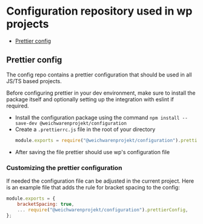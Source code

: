 # Configuration repository used in wp projects

- [Prettier config](#prettier-config)

## Prettier config
The config repo contains a prettier configuration that should be used in all JS/TS based projects.

Before configuring prettier in your dev environment, make sure to install the package itself and optionally setting up the integration with eslint if required. 
- Install the configuration package using the command `npm install --save-dev @weichwarenprojekt/configuration`
- Create a `.prettierrc.js` file in the root of your directory
  ```js
  module.exports = require("@weichwarenprojekt/configuration").prettierConfig;
  ```
- After saving the file prettier should use wp's configuration file
 
### Customizing the prettier configuration
If needed the configuration file can be adjusted in the current project. Here is an example file that adds the rule for bracket spacing to the config:
```js
module.exports = {
    bracketSpacing: true,
    ... require("@weichwarenprojekt/configuration").prettierConfig,
};
```

